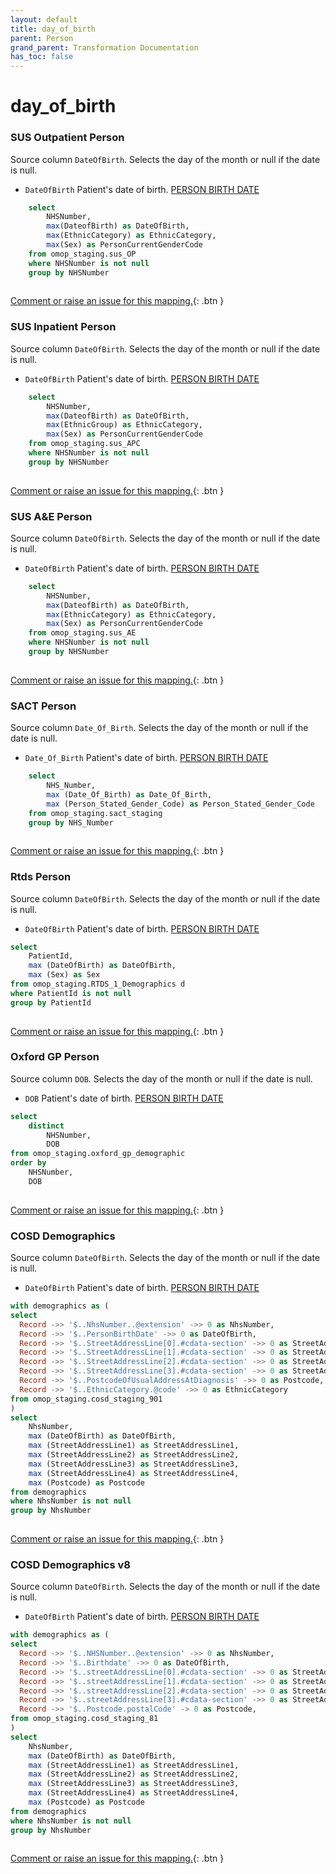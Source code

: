 ```yaml
---
layout: default
title: day_of_birth
parent: Person
grand_parent: Transformation Documentation
has_toc: false
---
```

# day_of_birth
### SUS Outpatient Person
Source column  `DateOfBirth`.
Selects the day of the month or null if the date is null.

* `DateOfBirth` Patient's date of birth. [PERSON BIRTH DATE]()

```sql
	select
		NHSNumber,
		max(DateofBirth) as DateOfBirth,
		max(EthnicCategory) as EthnicCategory,
		max(Sex) as PersonCurrentGenderCode
	from omop_staging.sus_OP
	where NHSNumber is not null
	group by NHSNumber
	
```


[Comment or raise an issue for this mapping.](https://github.com/answerdigital/oxford-omop-data-mapper/issues/new?title=OMOP%20Person%20table%20day_of_birth%20field%20SUS%20Outpatient%20Person%20mapping){: .btn }
### SUS Inpatient Person
Source column  `DateOfBirth`.
Selects the day of the month or null if the date is null.

* `DateOfBirth` Patient's date of birth. [PERSON BIRTH DATE]()

```sql
	select
		NHSNumber,
		max(DateofBirth) as DateOfBirth,
		max(EthnicGroup) as EthnicCategory,
		max(Sex) as PersonCurrentGenderCode
	from omop_staging.sus_APC
	where NHSNumber is not null
	group by NHSNumber
	
```


[Comment or raise an issue for this mapping.](https://github.com/answerdigital/oxford-omop-data-mapper/issues/new?title=OMOP%20Person%20table%20day_of_birth%20field%20SUS%20Inpatient%20Person%20mapping){: .btn }
### SUS A&E Person
Source column  `DateOfBirth`.
Selects the day of the month or null if the date is null.

* `DateOfBirth` Patient's date of birth. [PERSON BIRTH DATE]()

```sql
	select
		NHSNumber,
		max(DateofBirth) as DateOfBirth,
		max(EthnicCategory) as EthnicCategory,
		max(Sex) as PersonCurrentGenderCode
	from omop_staging.sus_AE
	where NHSNumber is not null
	group by NHSNumber
	
```


[Comment or raise an issue for this mapping.](https://github.com/answerdigital/oxford-omop-data-mapper/issues/new?title=OMOP%20Person%20table%20day_of_birth%20field%20SUS%20A&E%20Person%20mapping){: .btn }
### SACT Person
Source column  `Date_Of_Birth`.
Selects the day of the month or null if the date is null.

* `Date_Of_Birth` Patient's date of birth. [PERSON BIRTH DATE]()

```sql
	select
		NHS_Number,
		max (Date_Of_Birth) as Date_Of_Birth,
		max (Person_Stated_Gender_Code) as Person_Stated_Gender_Code
	from omop_staging.sact_staging
	group by NHS_Number
	
```


[Comment or raise an issue for this mapping.](https://github.com/answerdigital/oxford-omop-data-mapper/issues/new?title=OMOP%20Person%20table%20day_of_birth%20field%20SACT%20Person%20mapping){: .btn }
### Rtds Person
Source column  `DateOfBirth`.
Selects the day of the month or null if the date is null.

* `DateOfBirth` Patient's date of birth. [PERSON BIRTH DATE]()

```sql
select
	PatientId,
	max (DateOfBirth) as DateOfBirth,
	max (Sex) as Sex
from omop_staging.RTDS_1_Demographics d
where PatientId is not null
group by PatientId
	
```


[Comment or raise an issue for this mapping.](https://github.com/answerdigital/oxford-omop-data-mapper/issues/new?title=OMOP%20Person%20table%20day_of_birth%20field%20Rtds%20Person%20mapping){: .btn }
### Oxford GP Person
Source column  `DOB`.
Selects the day of the month or null if the date is null.

* `DOB` Patient's date of birth. [PERSON BIRTH DATE]()

```sql
select
	distinct
		NHSNumber,
		DOB
from omop_staging.oxford_gp_demographic
order by
	NHSNumber,
	DOB
	
```


[Comment or raise an issue for this mapping.](https://github.com/answerdigital/oxford-omop-data-mapper/issues/new?title=OMOP%20Person%20table%20day_of_birth%20field%20Oxford%20GP%20Person%20mapping){: .btn }
### COSD Demographics
Source column  `DateOfBirth`.
Selects the day of the month or null if the date is null.

* `DateOfBirth` Patient's date of birth. [PERSON BIRTH DATE]()

```sql
with demographics as (
select 
  Record ->> '$..NhsNumber..@extension' ->> 0 as NhsNumber,
  Record ->> '$..PersonBirthDate' ->> 0 as DateOfBirth,
  Record ->> '$..StreetAddressLine[0].#cdata-section' ->> 0 as StreetAddressLine1,
  Record ->> '$..StreetAddressLine[1].#cdata-section' ->> 0 as StreetAddressLine2,
  Record ->> '$..StreetAddressLine[2].#cdata-section' ->> 0 as StreetAddressLine3,
  Record ->> '$..StreetAddressLine[3].#cdata-section' ->> 0 as StreetAddressLine4,
  Record ->> '$..PostcodeOfUsualAddressAtDiagnosis' ->> 0 as Postcode,
  Record ->> '$..EthnicCategory.@code' ->> 0 as EthnicCategory
from omop_staging.cosd_staging_901
)
select
	NhsNumber,
	max (DateOfBirth) as DateOfBirth,
	max (StreetAddressLine1) as StreetAddressLine1,
	max (StreetAddressLine2) as StreetAddressLine2,
	max (StreetAddressLine3) as StreetAddressLine3,
	max (StreetAddressLine4) as StreetAddressLine4,
	max (Postcode) as Postcode
from demographics 
where NhsNumber is not null
group by NhsNumber
	
```


[Comment or raise an issue for this mapping.](https://github.com/answerdigital/oxford-omop-data-mapper/issues/new?title=OMOP%20Person%20table%20day_of_birth%20field%20COSD%20Demographics%20mapping){: .btn }
### COSD Demographics v8
Source column  `DateOfBirth`.
Selects the day of the month or null if the date is null.

* `DateOfBirth` Patient's date of birth. [PERSON BIRTH DATE]()

```sql
with demographics as (
select 
  Record ->> '$..NHSNumber..@extension' ->> 0 as NhsNumber,
  Record ->> '$..Birthdate' ->> 0 as DateOfBirth,
  Record ->> '$..streetAddressLine[0].#cdata-section' ->> 0 as StreetAddressLine1,
  Record ->> '$..streetAddressLine[1].#cdata-section' ->> 0 as StreetAddressLine2,
  Record ->> '$..streetAddressLine[2].#cdata-section' ->> 0 as StreetAddressLine3,
  Record ->> '$..streetAddressLine[3].#cdata-section' ->> 0 as StreetAddressLine4,
  Record ->> '$..Postcode.postalCode' -> 0 as Postcode,
from omop_staging.cosd_staging_81
)
select
	NhsNumber,
	max (DateOfBirth) as DateOfBirth,
	max (StreetAddressLine1) as StreetAddressLine1,
	max (StreetAddressLine2) as StreetAddressLine2,
	max (StreetAddressLine3) as StreetAddressLine3,
	max (StreetAddressLine4) as StreetAddressLine4,
	max (Postcode) as Postcode
from demographics 
where NhsNumber is not null
group by NhsNumber
	
```


[Comment or raise an issue for this mapping.](https://github.com/answerdigital/oxford-omop-data-mapper/issues/new?title=OMOP%20Person%20table%20day_of_birth%20field%20COSD%20Demographics%20v8%20mapping){: .btn }
